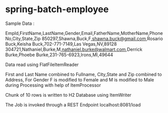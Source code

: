 # spring-batch-employee

Sample Data :

EmpId,FirstName,LastName,Gender,Email,FatherName,MotherName,PhoneNo,City,State,Zip
850297,Shawna,Buck,F,shawna.buck@gmail.com,Rosario Buck,Keisha Buck,702-771-7149,Las Vegas,NV,89128
304721,Nathaniel,Burke,M,nathaniel.burke@walmart.com,Derrick Burke,Phoebe Burke,231-765-6923,Irons,MI,49644


Data read using FlatFileItemReader

First and Last Name combined to Fullname,
City,State and Zip combined to Address,
For Gender F is modified to Female and M is modified to Male during Processing with help of ItemProcessor

Chunk of 10 rows is written to H2 Database using ItemWriter

The Job is invoked through a REST Endpoint localhost:8081/load  

